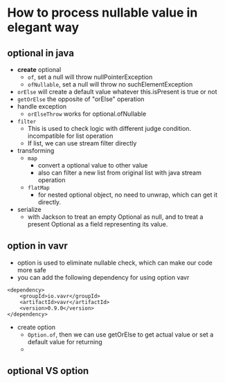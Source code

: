# How to process nullable value in elegant way

## optional in java
* **create** optional
  * ```of```, set a null will throw nullPointerException
  * ```ofNullable```, set a null will throw no suchElementException
* ```orElse``` will create a default value whatever this.isPresent is true or not
* ```getOrElse``` the opposite of "orElse" operation
* handle exception
  * ```orElseThrow``` works for optional.ofNullable
* ```filter```
  * This is used to check logic with different judge condition. incompatible for list operation
  * If list, we can use stream filter directly
* transforming
  * ```map```
    * convert a optional value to other value
    * also can filter a new list from original list with java stream operation 
  * ```flatMap```
    * for nested optional object, no need to unwrap, which can get it directly.
* serialize
  * with Jackson to treat an empty Optional as null, and to treat a present Optional as a field representing its value.
## option in vavr
* option is used to eliminate nullable check, which can make our code more safe
* you can add the following dependency for using option vavr
```
<dependency>
    <groupId>io.vavr</groupId>
    <artifactId>vavr</artifactId>
    <version>0.9.0</version>
</dependency>
```
* create option
  * ```Option.of```, then we can use getOrElse to get actual value or set a default value for returning
  * 

## optional VS option

